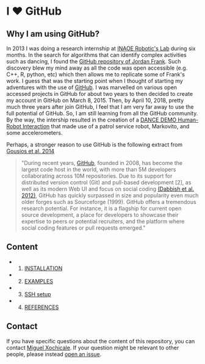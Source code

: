 # I :heart: GitHub 

## Why I am using GitHub?
In 2013 I was doing a research internship at [INAOE Robotic's Lab](http://ccc.inaoep.mx/grupos/robotica.php) during six months.
In the search for algorithms that can identify complex activities such as 
dancing, I found the [GitHub repository of Jordan Frank](https://github.com/jwf/tdetools).
Such discovery blew my mind away as all the code was open accessible (e.g. C++, R, python, etc) 
which then allows me to replicate some of Frank's work.
I guess that was the starting point when I thought of starting my adventures with the use of [GitHub](https://en.wikipedia.org/wiki/GitHub).
I was marvelled on various open accessed projects in GitHub for about two years to then decided to create my account in GitHub on March 8, 2015.
Then, by April 10, 2018, pretty much three years after join GitHub, I feel 
that I am very far away to use the full potential of GitHub. 
So, I am still learning from all the GitHub community. 
By the way, the intership resulted in the creation of a [DANCE DEMO Human-Robot Interaction](https://www.youtube.com/watch?v=Kw-lZam_qZI) that made use of a patrol service robot, Markovito, and some accelerometers.

Perhaps, a stronger reason to use GitHub is the following extract from [Gousios et al. 2014](references/lean-ghtorrent.pdf)

> "During recent years, [GitHub](https://en.wikipedia.org/wiki/GitHub),
founded in 2008, has become the largest code host in the world, with more
than 5M developers collaborating across 10M repositories.
Due to its support for distributed
version control (Git) and pull-based development [2], as well as
its modern Web UI and focus on social coding [(Dabbish et al. 2012)](references/dabbish-cscw2012.pdf),
GitHub has quickly surpassed
in size and popularity even much older forges such as Sourceforge (1999).
GitHub offers a tremendous research potential. For instance, it is
a flagship for current open source development, a place for developers to
showcase their expertise to peers or potential recruiters, and
the platform where social coding features or pull requests emerged."

## Content
* 1. [INSTALLATION](INSTALLATION.md)
* 2. [EXAMPLES](examples/)
* 3. [SSH setup](SSH.md)
* 4. [REFERENCES](references/README.md)

## Contact 
If you have specific questions about the content of this repository, you can contact 
[Miguel Xochicale](mailto:perez.xochicale@gmail.com?subject="[github]"). 
If your question might be relevant to other people, please instead 
[open an issue](https://github.com/mxochicale/tools/issues).
